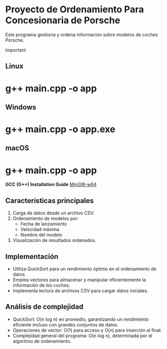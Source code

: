 # Proyecto de Ordenamiento Para Concesionaria de Porsche
Este programa gestiona y ordena información sobre modelos de coches Porsche.

> [!IMPORTANT]
> ## Linux
> # **g++ main.cpp -o app**
>
> ## Windows
> # **g++ main.cpp -o app.exe**
>
> ## macOS
> # **g++ main.cpp -o app**

**GCC (G++) Installation Guide**
[MinGW-w64](https://www.mingw-w64.org/downloads/)

## Características principales

1. Carga de datos desde un archivo CSV.
2. Ordenamiento de modelos por:
   - Fecha de lanzamiento
   - Velocidad máxima
   - Nombre del modelo
3. Visualización de resultados ordenados.

## Implementación

- Utiliza QuickSort para un rendimiento óptimo en el ordenamiento de datos.
- Emplea vectores para almacenar y manipular eficientemente la información de los coches.
- Implementa lectura de archivos CSV para cargar datos iniciales.

## Análisis de complejidad

- QuickSort: O(n log n) en promedio, garantizando un rendimiento eficiente incluso con grandes conjuntos de datos.
- Operaciones de vector: O(1) para acceso y O(n) para inserción al final.
- Complejidad general del programa: O(n log n), determinada por el algoritmo de ordenamiento.
